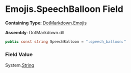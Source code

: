 # Emojis\.SpeechBalloon Field

**Containing Type**: [DotMarkdown](../../README.md)\.[Emojis](../README.md)

**Assembly**: DotMarkdown\.dll

```csharp
public const string SpeechBalloon = ":speech_balloon:"
```

### Field Value

System\.[String](https://docs.microsoft.com/en-us/dotnet/api/system.string)